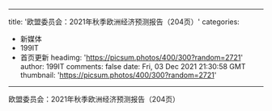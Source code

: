 
---
title: '欧盟委员会：2021年秋季欧洲经济预测报告（204页）'
categories: 
 - 新媒体
 - 199IT
 - 首页更新
headimg: 'https://picsum.photos/400/300?random=2721'
author: 199IT
comments: false
date: Fri, 03 Dec 2021 21:30:58 GMT
thumbnail: 'https://picsum.photos/400/300?random=2721'
---

<div>   
欧盟委员会：2021年秋季欧洲经济预测报告（204页）  
</div>
            